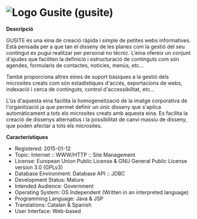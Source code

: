 # ![Logo](https://raw.githubusercontent.com/GovernIB/gusite/binaris/projectinfo_Attachments/icon.jpg) Gusite (gusite)

**Descripció**

GUSITE és una eina de creació ràpida i simple de petites webs informatives. Està pensada per a que tan el disseny de les planes com la gestió del seu contingut es pugui realitzar per personal no tècnic. L'eina ofereix un conjunt d'ajudes que faciliten la definició i estructuració de continguts com són agendes, formularis de contactes, notícies, menús, etc...

També proporciona altres eines de suport bàsiques a la gestió dels microsites creats com són estadístiques d'accés, exportacions de webs, indexació i cerca de continguts, control d'accessibilitat, etc...

L'ús d'aquesta eina facilita la homogeneització de la imatge corporativa de l'organització ja que permet definir un únic disseny que s'aplica automàticament a tots els microsites creats amb aquesta eina. Es facilita la creació de dissenys alternatius i la possibilitat de canvi massiu de disseny, que poden afectar a tots els microsites.

**Característiques**

* Registered: 2015-01-12
* Topic: Internet :: WWW/HTTP :: Site Management 
* License:  European Union Public License &  GNU General Public License version 3.0 (GPLv3) 
* Database Environment: Database API :: JDBC 
* Development Status: Mature 
* Intended Audience:  Government 
* Operating System:  OS Independent (Written in an interpreted language) 
* Programming Language: Java  & JSP 
* Translations: Catalan & Spanish 
* User Interface: Web-based
